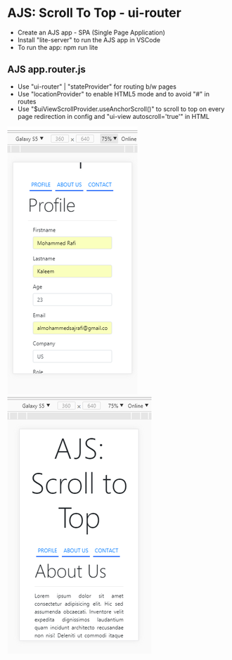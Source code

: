 # AJS: Scroll To Top - ui-router
- Create an AJS app - SPA (Single Page Application)
- Install "lite-server" to run the AJS app in VSCode
- To run the app: npm run lite

## AJS app.router.js
- Use "ui-router" | "stateProvider" for routing b/w pages
- Use "locationProvider" to enable HTML5 mode and to avoid "#" in routes
- Use "$uiViewScrollProvider.useAnchorScroll()" to scroll to top on every page redirection in config and "ui-view autoscroll='true'" in HTML

<img src="https://github.com/MohammedDeveloper/ajs-scroll-to-top/blob/master/demo1.PNG">
<img src="https://github.com/MohammedDeveloper/ajs-scroll-to-top/blob/master/demo2.PNG">